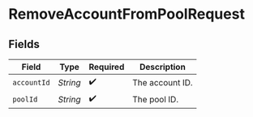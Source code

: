 # RemoveAccountFromPoolRequest


## Fields

| Field              | Type               | Required           | Description        |
| ------------------ | ------------------ | ------------------ | ------------------ |
| `accountId`        | *String*           | :heavy_check_mark: | The account ID.    |
| `poolId`           | *String*           | :heavy_check_mark: | The pool ID.       |